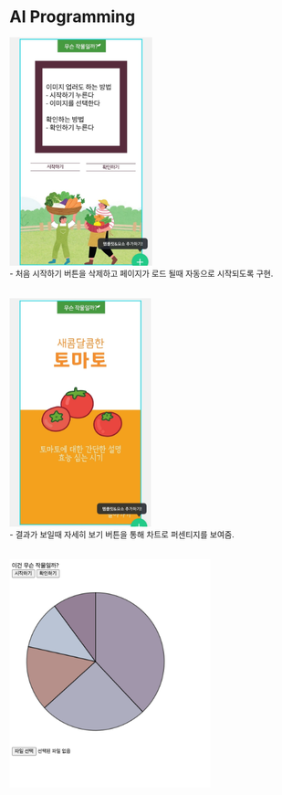 # AI Programming

<img src="./readme_blobs/home_plan.jpeg" height="400px">  
<br>
- 처음 시작하기 버튼을 삭제하고 페이지가 로드 될때 자동으로 시작되도록 구현.
<br><br><br>
<img src="./readme_blobs/result_plan.jpeg" height="400px">
<br>
- 결과가 보일때 자세히 보기 버튼을 통해 차트로 퍼센티지를 보여줌.
<br><br><br>
<img src="./readme_blobs/Concept.png" height="400px">
<br>

